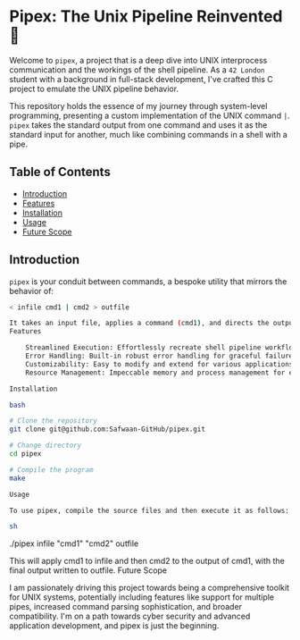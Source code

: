 # Pipex: The Unix Pipeline Reinvented 🚀

Welcome to `pipex`, a project that is a deep dive into UNIX interprocess communication and the workings of the shell pipeline. As a `42 London` student with a background in full-stack development, I've crafted this C project to emulate the UNIX pipeline behavior.

This repository holds the essence of my journey through system-level programming, presenting a custom implementation of the UNIX command `|`. `pipex` takes the standard output from one command and uses it as the standard input for another, much like combining commands in a shell with a pipe.

## Table of Contents
- [Introduction](#introduction)
- [Features](#features)
- [Installation](#installation)
- [Usage](#usage)
- [Future Scope](#future-scope)

## Introduction

`pipex` is your conduit between commands, a bespoke utility that mirrors the behavior of:

```sh
< infile cmd1 | cmd2 > outfile

It takes an input file, applies a command (cmd1), and directs the output to another command (cmd2), with the final output redirected to an outfile.
Features

    Streamlined Execution: Effortlessly recreate shell pipeline workflows.
    Error Handling: Built-in robust error handling for graceful failure responses.
    Customizability: Easy to modify and extend for various applications.
    Resource Management: Impeccable memory and process management for efficient performance.

Installation

bash

# Clone the repository
git clone git@github.com:Safwaan-GitHub/pipex.git

# Change directory
cd pipex

# Compile the program
make

Usage

To use pipex, compile the source files and then execute it as follows:

sh
```
./pipex infile "cmd1" "cmd2" outfile

This will apply cmd1 to infile and then cmd2 to the output of cmd1, with the final output written to outfile.
Future Scope

I am passionately driving this project towards being a comprehensive toolkit for UNIX systems, potentially including features like support for multiple pipes, increased command parsing sophistication, and broader compatibility. I'm on a path towards cyber security and advanced application development, and pipex is just the beginning.
